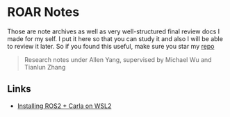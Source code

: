 # ROAR Notes

Those are note archives as well as very well-structured final review docs I made for my self. I put it here so that you can study it and also I will be able to review it later. So if you found this useful, make sure you star my [repo](https://github.com/zhusq20/Berkeley_Study_Notes)

> Research notes under Allen Yang, supervised by Michael Wu and Tianlun Zhang

## Links

- [Installing ROS2 + Carla on WSL2](ROAR%20Notes/Install%20ROS2%20+%20Carla%20on%20WSL2.html)